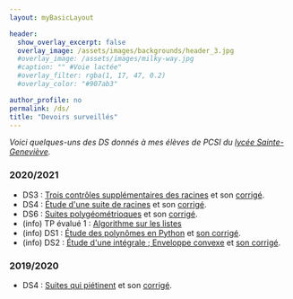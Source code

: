 ```yaml
---
layout: myBasicLayout

header:
  show_overlay_excerpt: false
  overlay_image: /assets/images/backgrounds/header_3.jpg
  #overlay_image: /assets/images/milky-way.jpg
  #caption: "" #Voie lactée"
  #overlay_filter: rgba(1, 17, 47, 0.2)
  #overlay_color: "#907ab3"

author_profile: no
permalink: /ds/
title: "Devoirs surveillés"
---
```


*Voici quelques-uns des DS donnés à mes élèves de PCSI du [lycée Sainte-Geneviève](https://www.bginette.com).*


### 2020/2021
- DS3 : [Trois contrôles supplémentaires des racines](DS3_PCSI3_2020_21_CBD_sujet.pdf) et son [corrigé](DS3_PCSI3_2020_21_CBD_corrige.pdf).
- DS4 : [Étude d'une suite de racines](DS4_PCSI3_2020_21_sujet.pdf) et son [corrigé](DS4_PCSI3_2020_21_correction.pdf).
- DS6 : [Suites polygéométrioques](DS6_PCSI3_2020_21_sujet.pdf) et son [corrigé](DS6_PCSI3_2020_21_corrige.pdf).
- (info) TP évalué 1 : [Algorithme sur les listes](TP_note_1_PCSI3_2020_21.pdf)
- (info) DS1 : [Étude des polynômes en Python](DS1_informatique_PCSI3_2020_21_sujet.pdf) et [son corrigé](DS1_informatique_PCSI3_2020_21_corrige.pdf).
- (info) DS2 : [Étude d'une intégrale ; Enveloppe convexe](DS2_informatique_PCSI3_2020_21_sujet.pdf) et [son corrigé](DS2_informatique_PCSI3_2020_21_corrige.pdf).

### 2019/2020
- DS4 : [Suites qui piétinent](DS4_PCSI_2019_20_Suites_qui_pietinent.pdf) et son [corrigé](DS4_PCSI_2019_20_Suites_qui_pietinent_CORRIGE.pdf).

